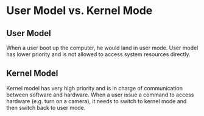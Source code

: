 # User Model vs. Kernel Mode

## User Model
When a user boot up the computer, he would land in user mode. User model has lower priority and is not allowed
to access system resources directly.


## Kernel Model

Kernel model has very high priority and is in charge of communication between software and hardware. When a
user issue a command to access hardware (e.g. turn on a camera), it needs to switch to kernel mode and then
switch back to user mode.